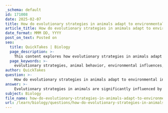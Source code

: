 ```yaml
---
_schema: default
id: 171008
date: 2025-02-07
title: How do evolutionary strategies in animals adapt to environmental influences on reproduction?
article_title: How do evolutionary strategies in animals adapt to environmental influences on reproduction?
date_format: MMM DD, YYYY
post_on_text: Posted on
seo:
  title: QuickTakes | Biology
  page_description: >-
    This content explores how evolutionary strategies in animals adapt to environmental influences on reproduction, detailing factors like genetic diversity, behavioral ecology, and parental investment.
  page_keywords: >-
    evolutionary strategies, animal behavior, environmental influences, reproduction, genetic diversity, behavioral ecology, mating strategies, parental investment, co-evolution, ecological adaptations
author: QuickTakes
question: >-
    How do evolutionary strategies in animals adapt to environmental influences on reproduction?
answer: >-
    Evolutionary strategies in animals are significantly influenced by environmental factors that affect reproduction. These strategies are adaptations that enhance survival and reproductive success in varying ecological contexts. Here’s a detailed exploration of how these strategies adapt to environmental influences:\n\n### 1. Environmental Influences on Reproduction\nEnvironmental factors such as climate, habitat availability, food resources, and social structures play a crucial role in shaping reproductive strategies. For instance, changes in temperature or resource availability can lead to shifts in breeding seasons. Animals may adjust their reproductive timing to align with optimal conditions for offspring survival, such as increased food availability or favorable weather.\n\n### 2. Genetic Diversity and Adaptation\nSexual reproduction contributes to genetic diversity, which is vital for adaptation to environmental changes. The process of genetic recombination during meiosis creates new allele combinations, enhancing the potential for populations to adapt to shifting conditions. For example, in a population of insects, increased genetic diversity can lead to traits that improve resistance to predators or adaptability to new habitats.\n\n### 3. Behavioral Ecology\nBehavioral ecology examines how ecological factors influence animal behavior, particularly in relation to foraging, mating, and social interactions. Animals may adopt different reproductive strategies based on the availability of resources and the presence of competitors. For example, in resource-rich environments, some species may exhibit monogamous behaviors, while in resource-scarce environments, polygyny or promiscuity may be more advantageous.\n\n### 4. Game Theory and Decision-Making\nGame theory provides a framework for understanding the competitive dynamics of animal interactions. Animals make reproductive decisions based on the strategies of others in their environment. For instance, the presence of rivals can influence mating strategies, leading to adaptations that maximize reproductive success in competitive contexts. This can manifest in behaviors such as mate guarding or the establishment of dominance hierarchies.\n\n### 5. Parental Investment\nThe level of parental investment is another critical factor influenced by environmental conditions. In environments where offspring survival is uncertain, species may adopt strategies that involve higher parental care to ensure the survival of fewer offspring. Conversely, in stable environments with abundant resources, species may produce more offspring with less individual care.\n\n### 6. Co-evolution and Environmental Change\nCo-evolution between species can also drive adaptations in reproductive strategies. For example, predator-prey dynamics can lead to evolutionary arms races, where changes in one species prompt adaptations in another. This reciprocal influence can shape reproductive strategies, such as the development of mating signals that enhance reproductive success while minimizing predation risk.\n\n### Conclusion\nIn summary, evolutionary strategies in animals are dynamic and responsive to environmental influences on reproduction. These strategies encompass a range of behaviors and adaptations that enhance fitness in changing ecological contexts. Understanding these interactions is essential for conservation efforts and predicting how species may respond to ongoing environmental changes.
subject: Biology
file_name: how-do-evolutionary-strategies-in-animals-adapt-to-environmental-influences-on-reproduction.md
url: /learn/biology/questions/how-do-evolutionary-strategies-in-animals-adapt-to-environmental-influences-on-reproduction
---
```


&nbsp;
